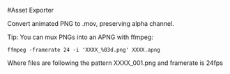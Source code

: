 #Asset Exporter

Convert animated PNG to .mov, preserving alpha channel.

Tip: You can mux PNGs into an APNG with ffmpeg:

```
ffmpeg -framerate 24 -i 'XXXX_%03d.png' XXXX.apng
```

Where files are following the pattern XXXX_001.png and framerate is 24fps
